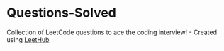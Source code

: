 # Questions-Solved
Collection of LeetCode questions to ace the coding interview! - Created using [LeetHub](https://github.com/QasimWani/LeetHub)
